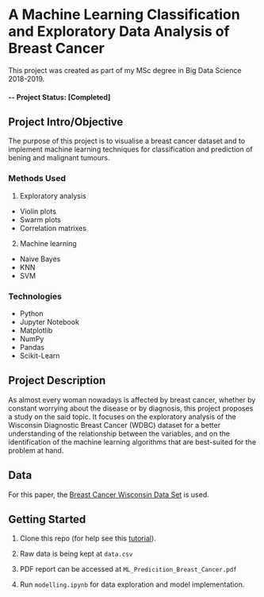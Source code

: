 # A Machine Learning Classification and Exploratory Data Analysis of Breast Cancer
This project was created as part of my MSc degree in Big Data Science 2018-2019.

#### -- Project Status: [Completed]

## Project Intro/Objective
The purpose of this project is to visualise a breast cancer dataset and to implement machine learning techniques for classification and prediction of bening and malignant tumours.

### Methods Used
1. Exploratory analysis
  * Violin plots
  * Swarm plots
  * Correlation matrixes
2. Machine learning
  * Naive Bayes
  * KNN
  * SVM

### Technologies
* Python
* Jupyter Notebook
* Matplotlib
* NumPy
* Pandas
* Scikit-Learn

## Project Description
As almost every woman nowadays is affected by breast cancer, whether by constant worrying about the disease or by diagnosis, this project proposes a study on the said topic. It focuses on the exploratory analysis of the Wisconsin Diagnostic Breast Cancer (WDBC) dataset for a better understanding of the relationship between the variables, and on the identification of the machine learning algorithms that are best-suited for the problem at hand.

## Data
For this paper, the [Breast Cancer Wisconsin Data Set](https://archive.ics.uci.edu/ml/datasets/Breast+Cancer+Wisconsin+(Diagnostic)) is used.

## Getting Started

1. Clone this repo (for help see this [tutorial](https://help.github.com/articles/cloning-a-repository/)).

2. Raw data is being kept at `data.csv`

3. PDF report can be accessed at `ML_Predicition_Breast_Cancer.pdf`

3. Run `modelling.ipynb` for data exploration and model implementation.
